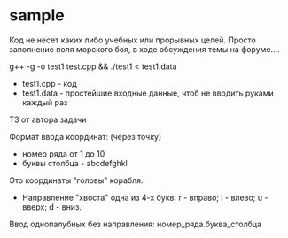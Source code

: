 # sample
Код не несет каких либо учебных или прорывных целей. Просто заполнение поля морского боя, в ходе обсуждения темы на форуме....

g++ -g -o test1 test.cpp && ./test1 < test1.data

- test1.cpp - код
- test1.data - простейшие входные данные, чтоб не вводить руками каждый раз


ТЗ от автора задачи

Формат ввода координат:
(через точку)
- номер ряда от 1 до 10
- буквы столбца - abcdefghkl

Это координаты "головы" корабля.

- Направление "хвоста" одна из 4-х букв: r - вправо; l - влево; u - вверх; d - вниз.

Ввод однопалубных без направления: номер_ряда.буква_столбца

